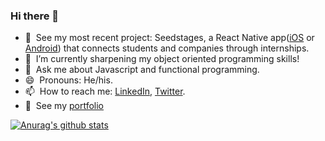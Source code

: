 ### Hi there 👋

- 🔭 &nbsp;See my most recent project: Seedstages, a React Native app([iOS](https://apps.apple.com/us/app/seedstages/id1522370422) or [Android](https://play.google.com/store/apps/details?id=com.seedstages.seedstages&hl=en_US)) that connects students and companies through internships.
- 🌱 &nbsp;I’m currently sharpening my object oriented programming skills!
- 💬 &nbsp;Ask me about Javascript and functional programming.
- 😄 &nbsp;Pronouns: He/his.
- 📫 &nbsp;How to reach me: [LinkedIn](https://www.linkedin.com/in/daniel-morales-s96/), [Twitter](https://twitter.com/Princedany96).
- 💼 &nbsp;See my [portfolio](https://www.danielmoraless.com)

[![Anurag's github stats](https://github-readme-stats.vercel.app/api?username=PrinceD96&hide=stars&show_icons=true&count_private=true&theme=vue)](https://github.com/anuraghazra/github-readme-stats)

<!--
- ⚡ Fun fact: ...
- 👯 I’m looking to collaborate on ...
- 🤔 I’m looking for help with ...
-->

